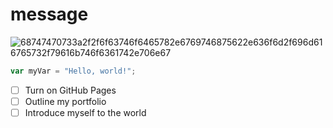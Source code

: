 # message
![68747470733a2f2f6f63746f6465782e6769746875622e636f6d2f696d616765732f79616b746f6361742e706e67](https://github.com/GriffinJ-D/skills-communicate-using-markdown/assets/65211446/783dc0d7-4e86-40ee-9a37-7327c04f44f5)
``` javascript
var myVar = "Hello, world!";
```
- [ ] Turn on GitHub Pages
- [ ] Outline my portfolio
- [ ] Introduce myself to the world
